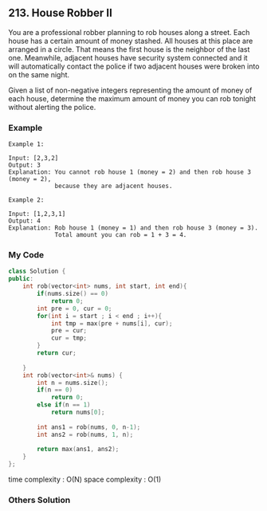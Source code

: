 ## 213. House Robber II

You are a professional robber planning to rob houses along a street. Each house has a certain amount of money stashed. All houses at this place are arranged in a circle. That means the first house is the neighbor of the last one. Meanwhile, adjacent houses have security system connected and it will automatically contact the police if two adjacent houses were broken into on the same night.

Given a list of non-negative integers representing the amount of money of each house, determine the maximum amount of money you can rob tonight without alerting the police.

### Example
```
Example 1:

Input: [2,3,2]
Output: 3
Explanation: You cannot rob house 1 (money = 2) and then rob house 3 (money = 2),
             because they are adjacent houses.

Example 2:

Input: [1,2,3,1]
Output: 4
Explanation: Rob house 1 (money = 1) and then rob house 3 (money = 3).
             Total amount you can rob = 1 + 3 = 4.
```

### My Code
```C++
class Solution {
public:
    int rob(vector<int> nums, int start, int end){
        if(nums.size() == 0)
            return 0;
        int pre = 0, cur = 0;
        for(int i = start ; i < end ; i++){
            int tmp = max(pre + nums[i], cur);
            pre = cur;
            cur = tmp;
        }
        return cur;
        
    }
    int rob(vector<int>& nums) {
        int n = nums.size();
        if(n == 0)
            return 0;
        else if(n == 1)
            return nums[0];
        
        int ans1 = rob(nums, 0, n-1);
        int ans2 = rob(nums, 1, n);
        
        return max(ans1, ans2);
    }
};
```

time complexity : O(N)
space complexity : O(1)

### Others Solution
```C++
```



